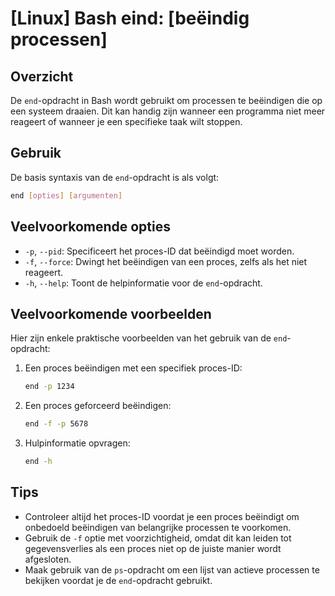 # [Linux] Bash eind: [beëindig processen]

## Overzicht
De `end`-opdracht in Bash wordt gebruikt om processen te beëindigen die op een systeem draaien. Dit kan handig zijn wanneer een programma niet meer reageert of wanneer je een specifieke taak wilt stoppen.

## Gebruik
De basis syntaxis van de `end`-opdracht is als volgt:

```bash
end [opties] [argumenten]
```

## Veelvoorkomende opties
- `-p`, `--pid`: Specificeert het proces-ID dat beëindigd moet worden.
- `-f`, `--force`: Dwingt het beëindigen van een proces, zelfs als het niet reageert.
- `-h`, `--help`: Toont de helpinformatie voor de `end`-opdracht.

## Veelvoorkomende voorbeelden
Hier zijn enkele praktische voorbeelden van het gebruik van de `end`-opdracht:

1. Een proces beëindigen met een specifiek proces-ID:
   ```bash
   end -p 1234
   ```

2. Een proces geforceerd beëindigen:
   ```bash
   end -f -p 5678
   ```

3. Hulpinformatie opvragen:
   ```bash
   end -h
   ```

## Tips
- Controleer altijd het proces-ID voordat je een proces beëindigt om onbedoeld beëindigen van belangrijke processen te voorkomen.
- Gebruik de `-f` optie met voorzichtigheid, omdat dit kan leiden tot gegevensverlies als een proces niet op de juiste manier wordt afgesloten.
- Maak gebruik van de `ps`-opdracht om een lijst van actieve processen te bekijken voordat je de `end`-opdracht gebruikt.